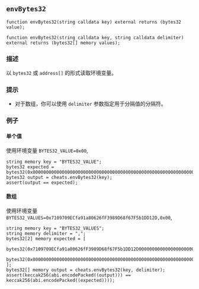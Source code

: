 ## `envBytes32`

```solidity
function envBytes32(string calldata key) external returns (bytes32 value);
```

```solidity
function envBytes32(string calldata key, string calldata delimiter) external returns (bytes32[] memory values);
```

### 描述

以 `bytes32` 或 `address[]` 的形式读取环境变量。

### 提示

- 对于数组，你可以使用 `delimiter` 参数指定用于分隔值的分隔符。

### 例子

#### 单个值
使用环境变量 `BYTES32_VALUE=0x00`,
```solidity
string memory key = "BYTES32_VALUE";
bytes32 expected = bytes32(0x0000000000000000000000000000000000000000000000000000000000000000);
bytes32 output = cheats.envBytes32(key);
assert(output == expected);
```

#### 数组
使用环境变量 `BYTES32_VALUES=0x7109709ECfa91a80626fF3989D68f67F5b1DD12D,0x00`,
```solidity
string memory key = "BYTES32_VALUES";
string memory delimiter = ",";
bytes32[2] memory expected = [
    bytes32(0x7109709ECfa91a80626fF3989D68f67F5b1DD12D000000000000000000000000),
    bytes32(0x0000000000000000000000000000000000000000000000000000000000000000)
];
bytes32[] memory output = cheats.envBytes32(key, delimiter);
assert(keccak256(abi.encodePacked((output))) == keccak256(abi.encodePacked((expected))));
```